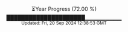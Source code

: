 <p align="center">
⏳Year Progress (72.00 %) <br>
█████████████████████▁▁▁▁▁▁▁▁▁ <br>
<sub>Updated: Fri, 20 Sep 2024 12:38:53 GMT</sub>
</p>

